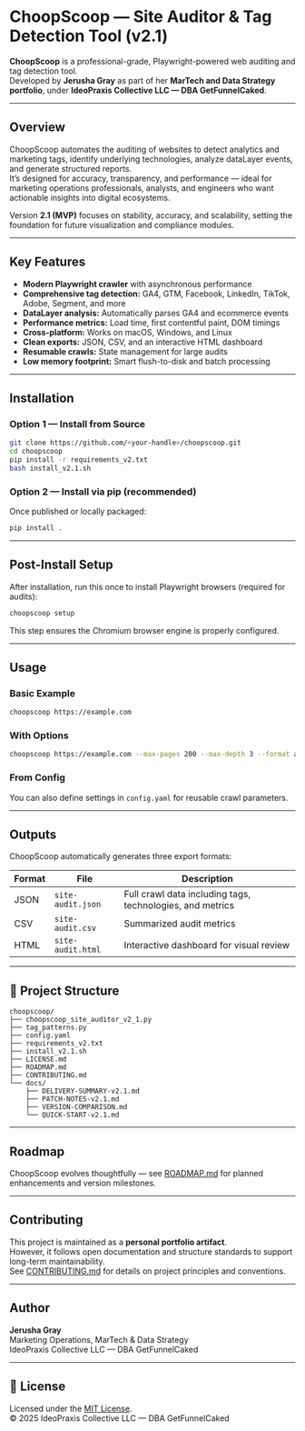 #  ChoopScoop — Site Auditor & Tag Detection Tool (v2.1)

**ChoopScoop** is a professional-grade, Playwright-powered web auditing and tag detection tool.  
Developed by **Jerusha Gray** as part of her **MarTech and Data Strategy portfolio**, under **IdeoPraxis Collective LLC — DBA GetFunnelCaked**.

---

## Overview

ChoopScoop automates the auditing of websites to detect analytics and marketing tags, identify underlying technologies, analyze dataLayer events, and generate structured reports.  
It’s designed for accuracy, transparency, and performance — ideal for marketing operations professionals, analysts, and engineers who want actionable insights into digital ecosystems.

Version **2.1 (MVP)** focuses on stability, accuracy, and scalability, setting the foundation for future visualization and compliance modules.

---

##  Key Features

- **Modern Playwright crawler** with asynchronous performance  
- **Comprehensive tag detection:** GA4, GTM, Facebook, LinkedIn, TikTok, Adobe, Segment, and more  
- **DataLayer analysis:** Automatically parses GA4 and ecommerce events  
- **Performance metrics:** Load time, first contentful paint, DOM timings  
- **Cross-platform:** Works on macOS, Windows, and Linux  
- **Clean exports:** JSON, CSV, and an interactive HTML dashboard  
- **Resumable crawls:** State management for large audits  
- **Low memory footprint:** Smart flush-to-disk and batch processing

---

##  Installation

### Option 1 — Install from Source
```bash
git clone https://github.com/<your-handle>/choopscoop.git
cd choopscoop
pip install -r requirements_v2.txt
bash install_v2.1.sh
```

### Option 2 — Install via pip (recommended)
Once published or locally packaged:

```bash
pip install .
```

---

##  Post-Install Setup

After installation, run this once to install Playwright browsers (required for audits):

```bash
choopscoop setup
```

This step ensures the Chromium browser engine is properly configured.

---

##  Usage

### Basic Example
```bash
choopscoop https://example.com
```

### With Options
```bash
choopscoop https://example.com --max-pages 200 --max-depth 3 --format all
```

### From Config
You can also define settings in `config.yaml` for reusable crawl parameters.

---

## Outputs

ChoopScoop automatically generates three export formats:

| Format | File | Description |
|---------|------|-------------|
| JSON | `site-audit.json` | Full crawl data including tags, technologies, and metrics |
| CSV | `site-audit.csv` | Summarized audit metrics |
| HTML | `site-audit.html` | Interactive dashboard for visual review |

---

## 📁 Project Structure

```
choopscoop/
├── choopscoop_site_auditor_v2_1.py
├── tag_patterns.py
├── config.yaml
├── requirements_v2.txt
├── install_v2.1.sh
├── LICENSE.md
├── ROADMAP.md
├── CONTRIBUTING.md
└── docs/
    ├── DELIVERY-SUMMARY-v2.1.md
    ├── PATCH-NOTES-v2.1.md
    ├── VERSION-COMPARISON.md
    └── QUICK-START-v2.1.md
```

---

##  Roadmap

ChoopScoop evolves thoughtfully — see [ROADMAP.md](ROADMAP.md) for planned enhancements and version milestones.

---

## Contributing

This project is maintained as a **personal portfolio artifact**.  
However, it follows open documentation and structure standards to support long-term maintainability.  
See [CONTRIBUTING.md](CONTRIBUTING.md) for details on project principles and conventions.

---

##  Author

**Jerusha Gray**  
Marketing Operations, MarTech & Data Strategy  
IdeoPraxis Collective LLC — DBA GetFunnelCaked  

---

## 🪪 License

Licensed under the [MIT License](LICENSE.md).  
© 2025 IdeoPraxis Collective LLC — DBA GetFunnelCaked
